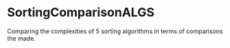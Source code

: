 # SortingComparisonALGS
Comparing the complexities of 5 sorting algorithms in terms of comparisons the made.
